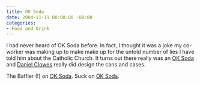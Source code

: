 ```yaml
---
title: OK Soda
date: 2004-11-11 00:00:00 -08:00
categories:
- Food and Drink
---
```


<p>
I had never heard of OK Soda before. In fact, I thought it was a joke my co-worker was making up to make make up for the untold number of lies I have told him about the Catholic Church. It turns out there really was an <a href="http://home.pacifier.com/~ntierney/oksoda.htm">OK Soda</a> and <a href="http://home.pacifier.com/~ntierney/okpics.htm">Daniel Clowes</a> really did design the cans and cases.
</p>
<p>
The Baffler (!) on <a href="http://www.thebaffler.com/glenn.html">OK Soda</a>. Suck on <a href="http://www.suck.com/daily/96/02/14/daily.html">OK Soda</a>.
</p>
